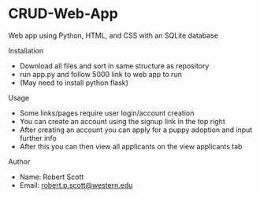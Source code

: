 # CRUD-Web-App
Web app using Python, HTML, and CSS with an SQLite database

Installation
- Download all files and sort in same structure as repository
- run app.py and follow 5000 link to web app to run
- (May need to install python flask)


Usage
- Some links/pages require user login/account creation
- You can create an account using the signup link in the top right
- After creating an account you can apply for a puppy adoption and input further info
- After this you can then view all applicants on the view applicants tab

Author
- Name: Robert Scott
- Email: robert.p.scott@western.edu
